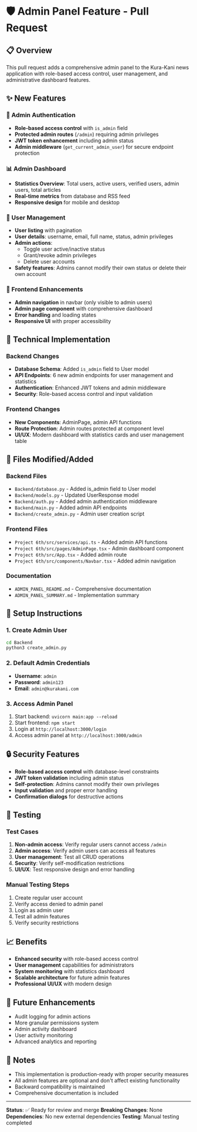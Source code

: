 # 🛡️ Admin Panel Feature - Pull Request

## 📋 Overview

This pull request adds a comprehensive admin panel to the Kura-Kani news application with role-based access control, user management, and administrative dashboard features.

## ✨ New Features

### 🔐 Admin Authentication
- **Role-based access control** with `is_admin` field
- **Protected admin routes** (`/admin`) requiring admin privileges
- **JWT token enhancement** including admin status
- **Admin middleware** (`get_current_admin_user`) for secure endpoint protection

### 📊 Admin Dashboard
- **Statistics Overview**: Total users, active users, verified users, admin users, total articles
- **Real-time metrics** from database and RSS feed
- **Responsive design** for mobile and desktop

### 👥 User Management
- **User listing** with pagination
- **User details**: username, email, full name, status, admin privileges
- **Admin actions**:
  - Toggle user active/inactive status
  - Grant/revoke admin privileges
  - Delete user accounts
- **Safety features**: Admins cannot modify their own status or delete their own account

### 🎨 Frontend Enhancements
- **Admin navigation** in navbar (only visible to admin users)
- **Admin page component** with comprehensive dashboard
- **Error handling** and loading states
- **Responsive UI** with proper accessibility

## 🔧 Technical Implementation

### Backend Changes
- **Database Schema**: Added `is_admin` field to User model
- **API Endpoints**: 6 new admin endpoints for user management and statistics
- **Authentication**: Enhanced JWT tokens and admin middleware
- **Security**: Role-based access control and input validation

### Frontend Changes
- **New Components**: AdminPage, admin API functions
- **Route Protection**: Admin routes protected at component level
- **UI/UX**: Modern dashboard with statistics cards and user management table

## 📁 Files Modified/Added

### Backend Files
- `Backend/database.py` - Added is_admin field to User model
- `Backend/models.py` - Updated UserResponse model
- `Backend/auth.py` - Added admin authentication middleware
- `Backend/main.py` - Added admin API endpoints
- `Backend/create_admin.py` - Admin user creation script

### Frontend Files
- `Project 6th/src/services/api.ts` - Added admin API functions
- `Project 6th/src/pages/AdminPage.tsx` - Admin dashboard component
- `Project 6th/src/App.tsx` - Added admin route
- `Project 6th/src/components/Navbar.tsx` - Added admin navigation

### Documentation
- `ADMIN_PANEL_README.md` - Comprehensive documentation
- `ADMIN_PANEL_SUMMARY.md` - Implementation summary

## 🚀 Setup Instructions

### 1. Create Admin User
```bash
cd Backend
python3 create_admin.py
```

### 2. Default Admin Credentials
- **Username**: `admin`
- **Password**: `admin123`
- **Email**: `admin@kurakani.com`

### 3. Access Admin Panel
1. Start backend: `uvicorn main:app --reload`
2. Start frontend: `npm start`
3. Login at `http://localhost:3000/login`
4. Access admin panel at `http://localhost:3000/admin`

## 🔒 Security Features

- **Role-based access control** with database-level constraints
- **JWT token validation** including admin status
- **Self-protection**: Admins cannot modify their own privileges
- **Input validation** and proper error handling
- **Confirmation dialogs** for destructive actions

## 🧪 Testing

### Test Cases
1. **Non-admin access**: Verify regular users cannot access `/admin`
2. **Admin access**: Verify admin users can access all features
3. **User management**: Test all CRUD operations
4. **Security**: Verify self-modification restrictions
5. **UI/UX**: Test responsive design and error handling

### Manual Testing Steps
1. Create regular user account
2. Verify access denied to admin panel
3. Login as admin user
4. Test all admin features
5. Verify security restrictions

## 📈 Benefits

- **Enhanced security** with role-based access control
- **User management** capabilities for administrators
- **System monitoring** with statistics dashboard
- **Scalable architecture** for future admin features
- **Professional UI/UX** with modern design

## 🔮 Future Enhancements

- Audit logging for admin actions
- More granular permissions system
- Admin activity dashboard
- User activity monitoring
- Advanced analytics and reporting

## 📝 Notes

- This implementation is production-ready with proper security measures
- All admin features are optional and don't affect existing functionality
- Backward compatibility is maintained
- Comprehensive documentation is included

---

**Status**: ✅ Ready for review and merge
**Breaking Changes**: None
**Dependencies**: No new external dependencies
**Testing**: Manual testing completed 